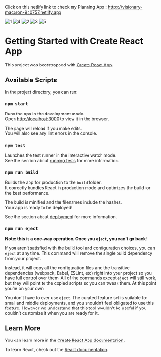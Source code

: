 Click on this netlify link to check my Planning App : https://visionary-macaron-940757.netlify.app

![1](https://github.com/Anko21/to-do-list/assets/117990932/6eab8580-4f37-43cb-acca-ee5c766435a6)
![4](https://github.com/Anko21/to-do-list/assets/117990932/1afb68f7-f61d-4521-aef8-1a4911c40b8e)
![2](https://github.com/Anko21/to-do-list/assets/117990932/396c713b-e1c2-4a83-bd4a-ec13142b3c05)
![3](https://github.com/Anko21/to-do-list/assets/117990932/a7d70677-2267-4473-94d0-38eebe9b3533)
![5](https://github.com/Anko21/to-do-list/assets/117990932/01cbe33e-97e7-4af3-aae3-5f511bd8b4f8)





# Getting Started with Create React App

This project was bootstrapped with [Create React App](https://github.com/facebook/create-react-app).

## Available Scripts

In the project directory, you can run:

### `npm start`

Runs the app in the development mode.\
Open [http://localhost:3000](http://localhost:3000) to view it in the browser.

The page will reload if you make edits.\
You will also see any lint errors in the console.

### `npm test`

Launches the test runner in the interactive watch mode.\
See the section about [running tests](https://facebook.github.io/create-react-app/docs/running-tests) for more information.

### `npm run build`

Builds the app for production to the `build` folder.\
It correctly bundles React in production mode and optimizes the build for the best performance.

The build is minified and the filenames include the hashes.\
Your app is ready to be deployed!

See the section about [deployment](https://facebook.github.io/create-react-app/docs/deployment) for more information.

### `npm run eject`

**Note: this is a one-way operation. Once you `eject`, you can’t go back!**

If you aren’t satisfied with the build tool and configuration choices, you can `eject` at any time. This command will remove the single build dependency from your project.

Instead, it will copy all the configuration files and the transitive dependencies (webpack, Babel, ESLint, etc) right into your project so you have full control over them. All of the commands except `eject` will still work, but they will point to the copied scripts so you can tweak them. At this point you’re on your own.

You don’t have to ever use `eject`. The curated feature set is suitable for small and middle deployments, and you shouldn’t feel obligated to use this feature. However we understand that this tool wouldn’t be useful if you couldn’t customize it when you are ready for it.

## Learn More

You can learn more in the [Create React App documentation](https://facebook.github.io/create-react-app/docs/getting-started).

To learn React, check out the [React documentation](https://reactjs.org/).
